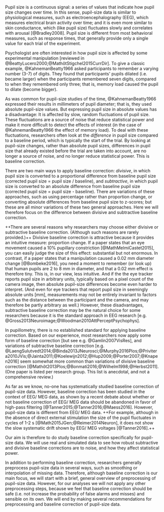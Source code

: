 Pupil size is a continuous signal: a series of values that indicate how pupil size changes over time. In this sense, pupil-size data is similar to physiological measures, such as electroencephalography (EEG), which measures electrical brain activity over time; and it is even more similar to skin conductance, which (like pupil size) fluctuates slowly and correlates with arousal [@Bradley2008]. Pupil size is different from most behavioral measures, such as response times, that generally provide only a single value for each trial of the experiment.

Psychologist are often interested in how pupil size is affected by some experimental manipulation [reviewed in @BeattyLucero2000;@MathôtStigchel2015CurrDir]. To give a classic example, @KahnemanBeatty1966 asked participants to remember a varying number (3-7) of digits. They found that participants' pupils dilated (i.e. became larger) when the participants remembered seven digits, compared to when they remembered only three; that is, memory load caused the pupil to dilate (become bigger).

As was common for pupil-size studies of the time, @KahnemanBeatty1966 expressed their results in millimeters of pupil diameter; that is, they used absolute pupil-size values. But expressing pupil size in absolute values has a disadvantage: It is affected by slow, random fluctuations of pupil size. These fluctuations are a source of noise that reduce statistical power and make it more difficult to detect the effects of interest (in the case of @KahnemanBeatty1966 the effect of memory load). To deal with these fluctuations, researchers often look at the *difference* in pupil size compared to a baseline period, which is typically the start of the trial. By looking at pupil-size changes, rather than absolute pupil sizes, differences in pupil size that already existed before the trial are taken into account, are no longer a source of noise, and no longer reduce statistical power. This is baseline correction.

There are two main ways to apply baseline correction: *divisive*, in which pupil size is converted to a proportional difference from baseline pupil size (corrected pupil size = pupil size / baseline), and *subtractive*, in which pupil size is converted to an absolute difference from baseline pupil size (corrected pupil size = pupil size - baseline). There are variations of these approaches, such as using percentage rather than proportion change, or converting absolute differences from baseline pupil size to z-scores; but these are all minor variations of these two general approaches. Here we will therefore focus on the difference between divisive and subtractive baseline correction.

++There are several reasons why researchers may choose either divisive or subtractive baseline correction. (Although such reasons are rarely provided.)++ Divisive baseline correction is attractive because it provides an intuitive measure: proportion change. If a paper states that an eye movement caused a 10% pupillary constriction [@MathMelmiCastet2015], you can easily judge the size of this effect: substantial but not enormous. In contrast, if a paper states that a manipulation caused a 0.02 mm diameter change [@Bombeke2016], you need a moment to remember (or look up) that human pupils are 2 to 8 mm in diameter, and that a 0.02 mm effect is therefore tiny. This is, in our view, less intuitive. And if the the eye tracker reports pupil size in arbitrary units, typically based on a pixel count of the camera image, then absolute pupil-size differences become even harder to interpret. (And even for eye trackers that report pupil size in seemingly absolute units [mm], measurements may not be entirely invariant to factors such as the distance between the participant and the camera, and may therefore be partly arbitrary as well.) However, these disadvantages, subtractive baseline correction may be the natural choice for some researchers because it is the standard approach in EEG research [e.g. @Gross2013Neuroimage;@Woodman2010AttPerceptPsychophys].

In pupillometry, there is no established standard for applying baseline correction. Based on our experience, most researchers now apply some form of baseline correction [but see e.g. @Gamlin2007VisRes], and variations of subtractive baseline correction [e.g. @LaengSulutvedt2014;@Binda2013JNeurosci;@Murphy2016Plos;@Privitera2010JVis;@Jainta2011;@Koelewijn2012;@Hup2009;@Porter2007;@Knapen2016] seem somewhat more common than variations of divisive baseline correction [@Mathôt2013Plos;@Bonmati2016;@Wilhelm1998;@Herbst2011]. (One paper is listed per research group. This list is anecdotal, and not a comprehensive review.)

As far as we know, no-one has systematically studied baseline correction of pupil-size data. However, baseline correction has been studied in the context of EEG/ MEG data, as shown by a recent debate about whether or not baseline correction of EEG/ MEG data should be abandoned in favor of high-pass filtering [@Tanner2015;@Tanner2016;@Maess2016]. However, pupil-size data is different from EEG/ MEG data. ++For example, although in the absence of direct external stimulation the size of the pupil fluctuates in cycles of 1-2 s [@Math2015JGen;@Reimer2014Neuron], it does not show the slow systematic drift shown by EEG/ MEG voltages [@Tanner2016].++

Our aim is therefore to do study baseline correction specifically for pupil-size data. We will use real and simulated data to see how robust subtractive and divisive baseline corrections are to noise, and how they affect statistical power.

In addition to performing baseline correction, researchers generally preprocess pupil-size data in several ways, such as smoothing or interpolation of missing data. Therefore, although baseline correction is our main focus, we will start with a brief, general overview of preprocessing of pupil-size data. However, for our analyses we will not apply any other preprocessing steps, because we feel that baseline correction should be safe (i.e. not increase the probability of false alarms and misses) and sensible on its own. We will end by making several recommendations for preprocessing and baseline correction of pupil-size data.
